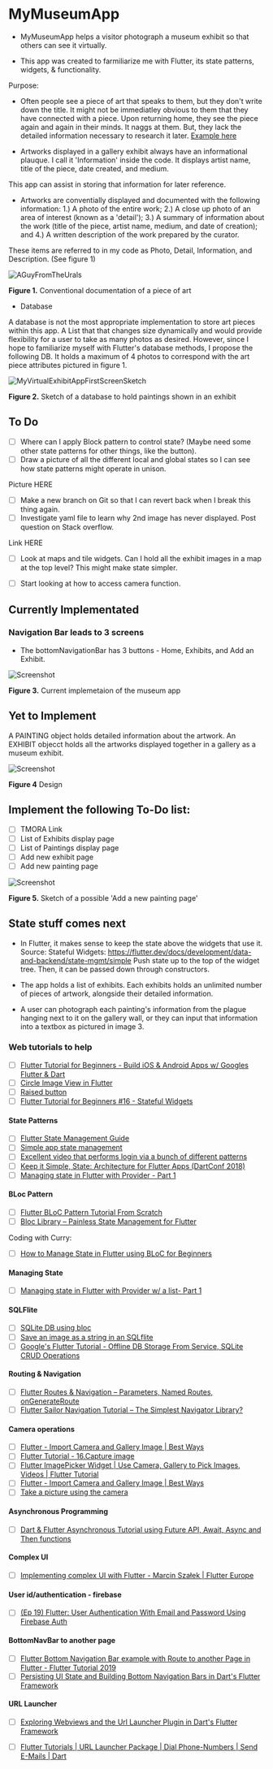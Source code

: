 # MyMuseumApp
* MyMuseumApp helps a visitor photograph a museum exhibit so that others can see it virtually. 

* This app was created to farmiliarize me with Flutter, its state patterns, widgets, & functionality.

Purpose:

* Often people see a piece of art that speaks to them, but they don't write down the title. 
It might not be immediatley obvious to them that they have connected with a piece.
Upon returning home, they see the piece again and again in their minds. It naggs at them.
But, they lack the detailed information necessary to research it later. [Example here](https://www.reddit.com/r/museum/comments/3kxzg7/vasili_neyasov_a_guy_from_the_urals_1959/)

* Artworks displayed in a gallery exhibit always have an informational plauque. I call it 'Information' inside the code.
It displays artist name, title of the piece, date created, and medium. 

This app can assist in storing that information for later reference. 

* Artworks are conventially displayed and documented with the following information: 1.) A photo of the entire work; 2.) A close up photo of an area of interest (known as a 'detail'); 3.) A summary of information about the work (title of the piece, artist name, medium, and date of creation); and 4.) A written description of the work prepared by the curator. 

These items are referred to in my code as Photo, Detail, Information, and Description. (See figure 1)

![AGuyFromTheUrals](https://raw.githubusercontent.com/heathermortensen/MyVirtualMuseumApp/master/images/AManFromTheUrals.png)

**Figure 1.** Conventional documentation of a piece of art

* Database

A database is not the most appropriate implementation to store art pieces within this app. 
A List that that changes size dynamically and would provide flexibility for a user to take as many photos as desired.
However, since I hope to familiarize myself with Flutter's database methods, I propose the following DB. 
It holds a maximum of 4 photos to correspond with the art piece attributes pictured in figure 1.

![MyVirtualExhibitAppFirstScreenSketch](https://raw.githubusercontent.com/heathermortensen/MyVirtualMuseumApp/master/images/databaseImage2.png) 

**Figure 2.** Sketch of a database to hold paintings shown in an exhibit

To Do
------------------------
- [ ] Where can I apply Block pattern to control state? (Maybe need some other state patterns for other things, like the button). 
- [ ] Draw a picture of all the different local and global states so I can see how state patterns might operate in unison.

Picture HERE

- [ ] Make a new branch on Git so that I can revert back when I break this thing again.
- [ ] Investigate yaml file to learn why 2nd image has never displayed. Post question on Stack overflow.

Link HERE

- [ ] Look at maps and tile widgets. Can I hold all the exhibit images in a map at the top level? This might make state simpler.
- [ ] Start looking at how to access camera function.


## Currently Implementated

### Navigation Bar leads to 3 screens

* The bottomNavigationBar has 3 buttons - Home, Exhibits, and Add an Exhibit.

![Screenshot](https://raw.githubusercontent.com/heathermortensen/MyVirtualMuseumApp/master/images/NavBarScreenshot.png)

**Figure 3.** Current implemetaion of the museum app

## Yet to Implement

A PAINTING object holds detailed information about the artwork.
An EXHIBIT objecct holds all the artworks displayed together in a gallery as a museum exhibit.

![Screenshot](https://raw.githubusercontent.com/heathermortensen/MyVirtualMuseumApp/master/images/NavBarScreenshot2.png)
 
 **Figure 4** Design 
 
 Implement the following To-Do list:
 ----------------------------------------
- [ ] TMORA Link
- [ ] List of Exhibits display page
- [ ] List of Paintings display page
- [ ] Add new exhibit page
- [ ] Add new painting page

![Screenshot](https://raw.githubusercontent.com/heathermortensen/MyVirtualMuseumApp/master/images/artshowapp7.png)

**Figure 5.** Sketch of a possible 'Add a new  painting page'

State stuff comes next
------------------------

* In Flutter, it makes sense to keep the state above the widgets that use it. Source: Stateful Widgets: https://flutter.dev/docs/development/data-and-backend/state-mgmt/simple
Push state up to the top of the widget tree. Then, it can be passed down through constructors.

* The app holds a list of exhibits. Each exhibits holds an unlimited number of pieces of artwork, alongside their detailed information.

* A user can photograph each painting's information from the plague hanging next to it on the gallery wall, or they can input that information into a textbox as pictured in image 3.

### Web tutorials to help

* [ ] [Flutter Tutorial for Beginners - Build iOS & Android Apps w/ Googles Flutter & Dart](https://www.youtube.com/watch?v=6ZCz6Ylqk3A)
* [ ] [Circle Image View in Flutter](https://medium.com/@boldijar.paul/circle-image-view-in-flutter-965963c46cf5)
* [ ] [Raised button](https://www.youtube.com/watch?v=i_qXHGaDIqc)
* [ ] [Flutter Tutorial for Beginners #16 - Stateful Widgets](https://www.youtube.com/watch?v=p5dkB3Mrxdo)

#### State Patterns

* [ ] [Flutter State Management Guide](https://fireship.io/lessons/flutter-state-management-guide/)
* [ ] [Simple app state management](https://flutter.dev/docs/development/data-and-backend/state-mgmt/simple)
* [ ] [Excellent video that performs login via a bunch of different patterns](https://medium.com/coding-with-flutter/flutter-state-management-setstate-bloc-valuenotifier-provider-2c11022d871b)
* [ ] [Keep it Simple, State: Architecture for Flutter Apps (DartConf 2018)](https://www.youtube.com/watch?v=zKXz3pUkw9A)
* [ ] [Managing state in Flutter with Provider - Part 1](https://www.youtube.com/watch?v=SxmYaqKyRfc)

#### BLoc Pattern

* [ ] [Flutter BLoC Pattern Tutorial From Scratch](https://www.youtube.com/watch?v=oxeYeMHVLII)
* [ ] [Bloc Library – Painless State Management for Flutter](https://www.youtube.com/watch?v=nQMfaQeCL6M)

Coding with Curry:
* [ ] [How to Manage State in Flutter using BLoC for Beginners](https://www.youtube.com/watch?v=vA_bBx92OH0)

#### Managing State

* [ ] [Managing state in Flutter with Provider w/ a list- Part 1](https://www.youtube.com/watch?v=SxmYaqKyRfc)

#### SQLFlite

* [ ] [SQLite DB using bloc](youtube.com/watch?v=8bV9ixYNAL4)
* [ ] [Save an image as a string in an SQLflite](https://www.youtube.com/watch?v=AZzwLRIBpuw)
* [ ] [Google's Flutter Tutorial - Offline DB Storage From Service, SQLite CRUD Operations](https://www.youtube.com/watch?v=KsZQQK1HOu8)

#### Routing & Navigation

* [ ] [Flutter Routes & Navigation – Parameters, Named Routes, onGenerateRoute](https://www.youtube.com/watch?v=nyvwx7o277U)
* [ ] [Flutter Sailor Navigation Tutorial – The Simplest Navigator Library?](https://www.youtube.com/watch?v=T1hzNcaAKiA)

#### Camera operations

* [ ] [Flutter - Import Camera and Gallery Image | Best Ways](https://www.youtube.com/watch?v=cyhuPzAlgUU)
* [ ] [Flutter Tutorial - 16.Capture image](https://www.youtube.com/watch?v=gkYQKFE0Fmk)
* [ ] [Flutter ImagePicker Widget | Use Camera, Gallery to Pick Images, Videos | Flutter Tutorial](https://www.youtube.com/watch?v=m_87i4hHPuQ)
* [ ] [Flutter - Import Camera and Gallery Image | Best Ways](https://www.youtube.com/watch?v=cyhuPzAlgUU)
* [ ] [Take a picture using the camera](https://flutter.dev/docs/cookbook/plugins/picture-using-camera#:~:text=Many%20apps%20require%20working%20with,and%20take%20photos%20or%20videos.)

#### Asynchronous Programming

* [ ] [Dart & Flutter Asynchronous Tutorial using Future API, Await, Async and Then functions](https://www.youtube.com/watch?v=g9Uk1Xou0m4)

#### Complex UI

* [ ] [Implementing complex UI with Flutter - Marcin Szałek | Flutter Europe](https://www.youtube.com/watch?v=FCyoHclCqc8)

#### User id/authentication - firebase

* [ ] [(Ep 19) Flutter: User Authentication With Email and Password Using Firebase Auth](https://www.youtube.com/watch?v=iTYD13w6Duo)

#### BottomNavBar to another page

* [ ] [Flutter Bottom Navigation Bar example with Route to another Page in Flutter - Flutter Tutorial 2019](https://www.youtube.com/watch?v=18PVdmBOEQM)
* [ ] [Persisting UI State and Building Bottom Navigation Bars in Dart's Flutter Framework](https://www.youtube.com/watch?v=EyLqj9L_Tck)

#### URL Launcher

* [ ] [Exploring Webviews and the Url Launcher Plugin in Dart's Flutter Framework](https://www.youtube.com/watch?v=sK-8k1Dq1xM)
* [ ] [Flutter Tutorials | URL Launcher Package | Dial Phone-Numbers | Send E-Mails | Dart](https://www.youtube.com/watch?v=OfhQsWfRxRE)





